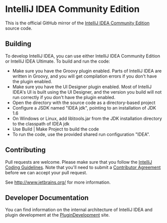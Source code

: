 # IntelliJ IDEA Community Edition

This is the official GitHub mirror of the [IntelliJ IDEA Community Edition](http://www.jetbrains.com/idea/) source code.

## Building

To develop IntelliJ IDEA, you can use either IntelliJ IDEA Community Edition or IntelliJ IDEA Ultimate. To build and run the code:

* Make sure you have the Groovy plugin enabled. Parts of IntelliJ IDEA are written in Groovy, and you will get compilation errors if you don't have the plugin enabled.
* Make sure you have the UI Designer plugin enabled. Most of IntelliJ IDEA's UI is built using the UI Designer, and the version you build will not run correctly if you don't have the plugin enabled.
* Open the directory with the source code as a directory-based project
* Configure a JSDK named "IDEA jdk", pointing to an installation of JDK 1.6
* On Windows or Linux, add lib\tools.jar from the JDK installation directory to the classpath of IDEA jdk
* Use Build | Make Project to build the code
* To run the code, use the provided shared run configuration "IDEA".

## Contributing

Pull requests are welcome. Please make sure that you follow the [IntelliJ Coding Guidelines](http://www.jetbrains.org/display/IJOS/IntelliJ+Coding+Guidelines).
Note that you'll need to submit a [Contributor Agreement](http://www.jetbrains.org/display/IJOS/Contributor+Agreement) before we can accept your pull request.

See http://www.jetbrains.org/ for more information.

## Developer Documentation

You can find information on the internal architecture of IntelliJ IDEA and plugin development at the
[PluginDevelopment](http://confluence.jetbrains.com/display/IDEADEV/PluginDevelopment) site.
